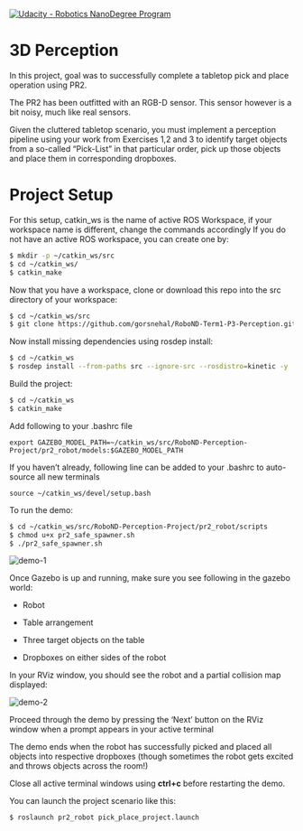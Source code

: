 [![Udacity - Robotics NanoDegree Program](https://s3-us-west-1.amazonaws.com/udacity-robotics/Extra+Images/RoboND_flag.png)](https://www.udacity.com/robotics)
# 3D Perception

In this project, goal was to successfully complete a tabletop pick and place operation using PR2.

The PR2 has been outfitted with an RGB-D sensor. This sensor however is a bit noisy, much like real sensors.

Given the cluttered tabletop scenario, you must implement a perception pipeline using your work from Exercises 1,2 and 3 to identify target objects from a so-called “Pick-List” in that particular order, pick up those objects and place them in corresponding dropboxes.

# Project Setup
For this setup, catkin_ws is the name of active ROS Workspace, if your workspace name is different, change the commands accordingly
If you do not have an active ROS workspace, you can create one by:

```sh
$ mkdir -p ~/catkin_ws/src
$ cd ~/catkin_ws/
$ catkin_make
```

Now that you have a workspace, clone or download this repo into the src directory of your workspace:
```sh
$ cd ~/catkin_ws/src
$ git clone https://github.com/gorsnehal/RoboND-Term1-P3-Perception.git
```
Now install missing dependencies using rosdep install:
```sh
$ cd ~/catkin_ws
$ rosdep install --from-paths src --ignore-src --rosdistro=kinetic -y
```
Build the project:
```sh
$ cd ~/catkin_ws
$ catkin_make
```
Add following to your .bashrc file
```
export GAZEBO_MODEL_PATH=~/catkin_ws/src/RoboND-Perception-Project/pr2_robot/models:$GAZEBO_MODEL_PATH
```

If you haven’t already, following line can be added to your .bashrc to auto-source all new terminals
```
source ~/catkin_ws/devel/setup.bash
```

To run the demo:
```sh
$ cd ~/catkin_ws/src/RoboND-Perception-Project/pr2_robot/scripts
$ chmod u+x pr2_safe_spawner.sh
$ ./pr2_safe_spawner.sh
```
![demo-1](https://user-images.githubusercontent.com/20687560/28748231-46b5b912-7467-11e7-8778-3095172b7b19.png)



Once Gazebo is up and running, make sure you see following in the gazebo world:
- Robot

- Table arrangement

- Three target objects on the table

- Dropboxes on either sides of the robot


In your RViz window, you should see the robot and a partial collision map displayed:

![demo-2](https://user-images.githubusercontent.com/20687560/28748286-9f65680e-7468-11e7-83dc-f1a32380b89c.png)

Proceed through the demo by pressing the ‘Next’ button on the RViz window when a prompt appears in your active terminal

The demo ends when the robot has successfully picked and placed all objects into respective dropboxes (though sometimes the robot gets excited and throws objects across the room!)

Close all active terminal windows using **ctrl+c** before restarting the demo.

You can launch the project scenario like this:
```sh
$ roslaunch pr2_robot pick_place_project.launch
```